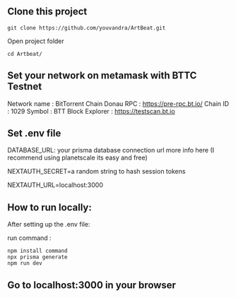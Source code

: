## Clone this project

```
git clone https://github.com/youvandra/ArtBeat.git
```

Open project folder

```
cd Artbeat/
```

## Set your network on metamask with BTTC Testnet

Network name : BitTorrent Chain Donau
RPC : https://pre-rpc.bt.io/
Chain ID : 1029
Symbol : BTT
Block Explorer : https://testscan.bt.io


## Set .env file

DATABASE_URL: your prisma database connection url more info here (I recommend using planetscale its easy and free)

NEXTAUTH_SECRET=a random string to hash session tokens

NEXTAUTH_URL=localhost:3000

## How to run locally: 

After setting up the .env file:

run command : 

```
npm install command
npx prisma generate
npm run dev
```

## Go to localhost:3000 in your browser
